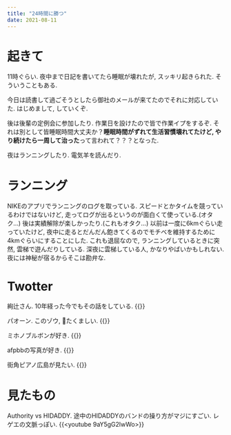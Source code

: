 ```yaml
---
title: "24時間に勝つ"
date: 2021-08-11
---
```


# 起きて
11時ぐらい. 夜中まで日記を書いてたら睡眠が壊れたが, スッキリ起きられた. そういうこともある.

今日は読書して過ごそうとしたら御社のメールが来てたのでそれに対応していた. はじめまして, していくぞ.

後は後輩の定例会に参加したり. 作業日を設けたので皆で作業イプをするぞ. それは別として皆睡眠時間大丈夫か？**睡眠時間がずれて生活習慣壊れてたけど, やり続けたら一周して治った**って言われて？？？となった.

夜はランニングしたり. 電気羊を読んだり.

# ランニング
NIKEのアプリでランニングのログを取っている. スピードとかタイムを競っているわけではないけど, 走ってログが出るというのが面白くて使っている.(オタク...) 後は実績解除が楽しかったり.(これもオタク...)
以前は一度に6kmぐらい走っていたけど, 夜中に走るとだんだん飽きてくるのでモチベを維持するために4kmぐらいにすることにした. これも退屈なので, ランニングしているときに突然, 雲梯で遊んだりしている. 深夜に雲梯している人, かなりやばいかもしれない. 夜には神秘が宿るからそこは勘弁な.
# Twotter
絢辻さん. 10年経った今でもその話をしている.
{{<tweet user="dango_bot" id="1425157014569635841">}}

パオーン. このゾウ, 🐘たくましい.
{{<tweet user="dango_bot" id="1425292469885825024">}}

ミホノブルボンが好き.
{{<tweet user="dango_bot" id="1425033178406965264">}}

afpbbの写真が好き.
{{<tweet user="dango_bot" id="1425105911178223621">}}

街角ピアノ広島が見たい.
{{<tweet user="dango_bot" id="1425426881822613514">}}

# 見たもの
Authority vs HIDADDY. 途中のHIDADDYのバンドの操り方がマジにすごい. レゲエの文脈っぽい.
{{<youtube 9aY5gG2lwWo>}}